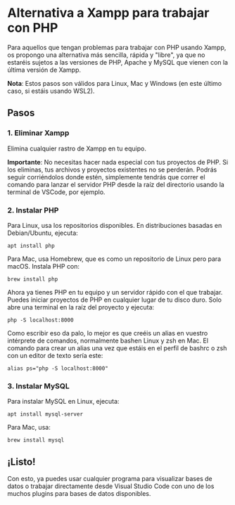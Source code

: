 # Alternativa a Xampp para trabajar con PHP

Para aquellos que tengan problemas para trabajar con PHP usando Xampp, os propongo una alternativa más sencilla, rápida y "libre", ya que no estaréis sujetos a las versiones de PHP, Apache y MySQL que vienen con la última versión de Xampp.

**Nota**: Estos pasos son válidos para Linux, Mac y Windows (en este último caso, si estáis usando WSL2).

## Pasos

### 1. Eliminar Xampp
Elimina cualquier rastro de Xampp en tu equipo.

**Importante**: No necesitas hacer nada especial con tus proyectos de PHP. Si los eliminas, tus archivos y proyectos existentes no se perderán. Podrás seguir corriéndolos donde estén, simplemente tendrás que correr el comando para lanzar el servidor PHP desde la raíz del directorio usando la terminal de VSCode, por ejemplo.

### 2. Instalar PHP
Para Linux, usa los repositorios disponibles. En distribuciones basadas en Debian/Ubuntu, ejecuta:


    apt install php

Para Mac, usa Homebrew, que es como un repositorio de Linux pero para macOS. Instala PHP con:

    brew install php


Ahora ya tienes PHP en tu equipo y un servidor rápido con el que trabajar. Puedes iniciar proyectos de PHP en cualquier lugar de tu disco duro. Solo abre una terminal en la raíz del proyecto y ejecuta:

    php -S localhost:8000

Como escribir eso da palo, lo mejor es que creéis un alias en vuestro intérprete de comandos, normalmente bashen Linux y zsh en Mac. El comando para crear un alias una vez que estáis en el perfil de bashrc o zsh con un editor de texto sería este:

    alias ps="php -S localhost:8000"

### 3. Instalar MySQL

Para instalar MySQL en Linux, ejecuta:

`apt install mysql-server`

Para Mac, usa:

`brew install mysql`

## ¡Listo!

Con esto, ya puedes usar cualquier programa para visualizar bases de datos o trabajar directamente desde Visual Studio Code con uno de los muchos plugins para bases de datos disponibles.
